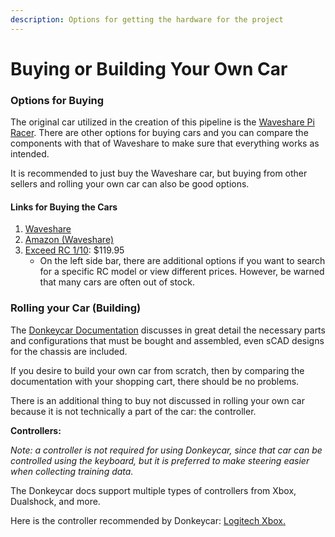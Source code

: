 ```yaml
---
description: Options for getting the hardware for the project
---
```


# Buying or Building Your Own Car

### Options for Buying

The original car utilized in the creation of this pipeline is the [Waveshare Pi Racer](https://www.waveshare.com/piracer-ai-kit.htm). There are other options for buying cars and you can compare the components with that of Waveshare to make sure that everything works as intended.

It is recommended to just buy the Waveshare car, but buying from other sellers and rolling your own car can also be good options.

#### Links for Buying the Cars&#x20;

1. [Waveshare](https://www.waveshare.com/piracer-ai-kit.htm)
2. [Amazon (Waveshare)](https://www.amazon.com/Waveshare-PiRacer-AI-Autonomous-Accessories/dp/B083XDS4N3)
3. [Exceed RC 1/10](https://www.nitrorcx.com/51c803-fireyellow-24ghz.html): $119.95
   * On the left side bar, there are additional options if you want to search for a specific RC model or view different prices. However, be warned that many cars are often out of stock.&#x20;

### Rolling your Car (Building)

The [Donkeycar Documentation](https://docs.donkeycar.com/cars/roll\_your\_own/) discusses in great detail the necessary parts and configurations that must be bought and assembled, even sCAD designs for the chassis are included.

If you desire to build your own car from scratch, then by comparing the documentation with your shopping cart, there should be no problems.

There is an additional thing to buy not discussed in rolling your own car because it is not technically a part of the car: the controller.&#x20;

**Controllers:**

_Note: a controller is not required for using Donkeycar, since that car can be controlled using the keyboard, but it is preferred to make steering easier when collecting training data._

The Donkeycar docs support multiple types of controllers from Xbox, Dualshock, and more.&#x20;

Here is the controller recommended by Donkeycar: [Logitech Xbox.](https://www.amazon.com/Logitech-940-000117-Gamepad-F710/dp/B0041RR0TW/ref=sr\_1\_1?keywords=Logitech+Wireless+Gamepad+f710\&qid=1552492996\&s=electronics\&sr=1-1)
